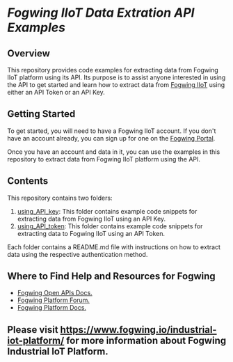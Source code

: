 # **_Fogwing IIoT Data Extration API Examples_**

## **Overview**
This repository provides code examples for extracting data from Fogwing IIoT platform using its API. Its purpose is to assist anyone interested in using the API to get started and learn how to extract data from [Fogwing IIoT](https://portal.fogwing.net/) using either an API Token or an API Key.


## **Getting Started**
To get started, you will need to have a Fogwing IIoT account. If you don't have an account already, you can sign up for one on the [Fogwing Portal](https://portal.fogwing.net/).

Once you have an account and data in it, you can use the examples in this repository to extract data  from Fogwing IIoT platform using the API.

## **Contents**

This repository contains two folders:

1. [using_API_key](https://github.com/factana/fogwing-data-storage-extractor/blob/master/using_API_key/): This folder contains example code snippets for extracting data from Fogwing IIoT using an API Key.
2. [using_API_token](https://github.com/factana/fogwing-data-storage-extractor/blob/master/using_API_token/): This folder contains example code snippets for extracting data to Fogwing IIoT using an API Token.

Each folder contains a README.md file with instructions on how to extract data using the respective authentication method.

## **Where to Find Help and Resources for Fogwing**
* [Fogwing Open APIs Docs.](https://api.fogwing.net/)
* [Fogwing Platform Forum.](https://community.fogwing.io/)
* [Fogwing Platform Docs.](https://docs.fogwing.io/)
 

## Please visit https://www.fogwing.io/industrial-iot-platform/ for more information about Fogwing Industrial IoT Platform. ##